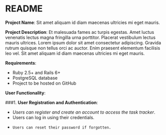 # README
**Project Name**: Sit amet aliquam id diam maecenas ultricies mi eget mauris.

**Project Description**: Et malesuada fames ac turpis egestas. Amet luctus venenatis lectus magna fringilla urna porttitor. Placerat vestibulum lectus mauris ultrices. Lorem ipsum dolor sit amet consectetur adipiscing. Gravida rutrum quisque non tellus orci ac auctor. Enim praesent elementum facilisis leo vel. Sit amet aliquam id diam maecenas ultricies mi eget mauris.

**Requirements**:

- Ruby 2.5+ and Rails 6+
- PostgreSQL database
- Project to be hosted on GitHub

**User Functionality**:

###1. **User Registration and Authentication**:
   + *Users can register and create an account to access the task tracker*.
   + Users can log in using their credentials.
   - ```Users can reset their password if forgotten.```
